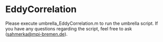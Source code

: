 # EddyCorrelation

Please execute umbrella_EddyCorrelation.m to run the umbrella script. If you have any questions regarding the script, feel free to ask (sahmerka@mpi-bremen.de).
